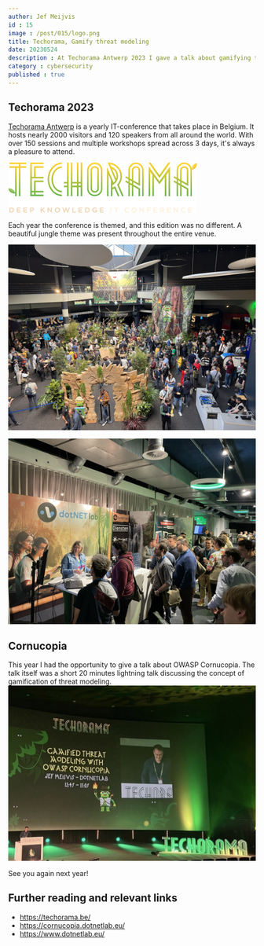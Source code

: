 ```yaml
---
author: Jef Meijvis
id : 15
image : /post/015/logo.png
title: Techorama, Gamify threat modeling
date: 20230524
description : At Techorama Antwerp 2023 I gave a talk about gamifying threat modeling. 
category : cybersecurity
published : true
---
```


## Techorama 2023

[Techorama Antwerp](https://techorama.be/) is a yearly IT-conference that takes place in Belgium.
It hosts nearly 2000 visitors and 120 speakers from all around the world. 
With over 150 sessions and multiple workshops spread across 3 days, it's always a pleasure to attend.  


![Techorama logo : 2023 Jungle Edition [medium]](images/techorama.svg)

Each year the conference is themed, and this edition was no different. 
A beautiful jungle theme was present throughout the entire venue.



![Venue in jungle theme (@TechoramaBE via Twitter) [medium]](images/techorama-overview.jpg)

![dotNETlab stand [medium]](images/techorama-dnl-stand.JPEG)



## Cornucopia

This year I had the opportunity to give a talk about OWASP Cornucopia. The talk itself was a short 20 minutes lightning talk discussing the concept of gamification of threat modeling. 
![Gamified threat modeling with OWASP Cornucopia [medium]](images/talk.jpeg)

See you again next year!


## Further reading and relevant links
- https://techorama.be/
- https://cornucopia.dotnetlab.eu/
- https://www.dotnetlab.eu/